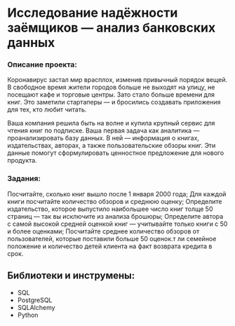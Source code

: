 # Исследование надёжности заёмщиков — анализ банковских данных

### Описание проекта:

Коронавирус застал мир врасплох, изменив привычный порядок вещей. В свободное время жители городов больше не выходят на улицу, не посещают кафе и торговые центры. Зато стало больше времени для книг. Это заметили стартаперы — и бросились создавать приложения для тех, кто любит читать.

Ваша компания решила быть на волне и купила крупный сервис для чтения книг по подписке. Ваша первая задача как аналитика — проанализировать базу данных. В ней — информация о книгах, издательствах, авторах, а также пользовательские обзоры книг. Эти данные помогут сформулировать ценностное предложение для нового продукта.

### Задания:

Посчитайте, сколько книг вышло после 1 января 2000 года;
Для каждой книги посчитайте количество обзоров и среднюю оценку;
Определите издательство, которое выпустило наибольшее число книг толще 50 страниц — так вы исключите из анализа брошюры;
Определите автора с самой высокой средней оценкой книг — учитывайте только книги с 50 и более оценками;
Посчитайте среднее количество обзоров от пользователей, которые поставили больше 50 оценок.т ли семейное положение и количество детей клиента на факт возврата кредита в срок.

## Библиотеки и инструмены:

* SQL
* PostgreSQL
* SQLAlchemy
* Python 